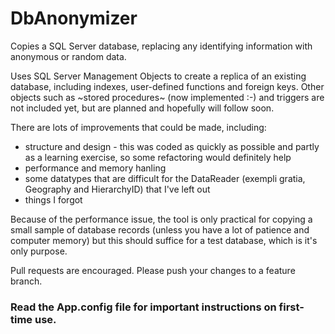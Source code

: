 # DbAnonymizer
Copies a SQL Server database, replacing any identifying information with anonymous or random data.

Uses SQL Server Management Objects to create a replica of an existing database, including indexes, user-defined functions and foreign keys.  Other objects such as ~stored procedures~ (now implemented :-) and triggers are not included yet, but are planned and hopefully will follow soon.

There are lots of improvements that could be made, including:
* structure and design - this was coded as quickly as possible and partly as a learning exercise, so some refactoring would definitely help
* performance and memory hanling
* some datatypes that are difficult for the DataReader (exempli gratia, Geography and HierarchyID) that I've left out
* things I forgot

Because of the performance issue, the tool is only practical for copying a small sample of database records (unless you have a lot of patience and computer memory) but this should suffice for a test database, which is it's only purpose.

Pull requests are encouraged.  Please push your changes to a feature branch.

### Read the App.config file for important instructions on first-time use.
